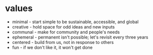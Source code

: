 # values 
- minimal - start simple to be sustainable, accessible, and global
- creative - hold space for odd ideas and new inputs
- communal - make for community and people's needs
- ephemeral - permanent isn't possible; let's revisit every three years 
- centered - build from us, not in response to others 
- fun - if we don't like it, it won't get done

